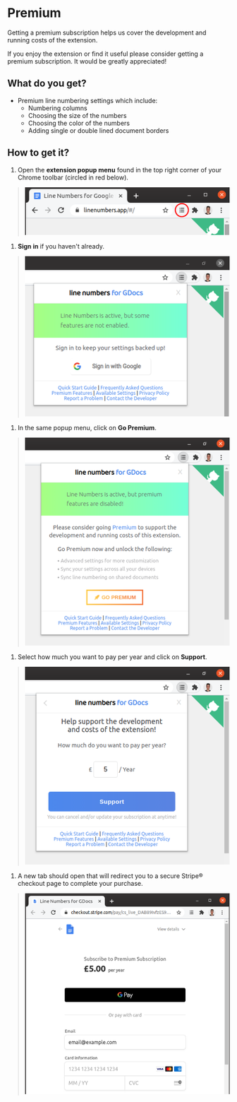# Premium

Getting a premium subscription helps us cover the development and running costs of the extension.

If you enjoy the extension or find it useful please consider getting a premium subscription. It would be greatly appreciated!

## What do you get?

* Premium line numbering settings which include:
  * Numbering columns
  * Choosing the size of the numbers
  * Choosing the color of the numbers
  * Adding single or double lined document borders

## How to get it?

1. Open the **extension popup menu** found in the top right corner of your Chrome toolbar \(circled in red below\).

> ![Line Numbers for Google Docs Popup Location](.gitbook/assets/extension-popup-location.png)

1. **Sign in** if you haven't already.

> ![Line Numbers for Google Docs Sign in Popup](.gitbook/assets/sign-in-popup.png)

1. In the same popup menu, click on **Go Premium**.

> ![Line Numbers for Google Docs Go Premium Popup](.gitbook/assets/go-premium-popup.png)

1. Select how much you want to pay per year and click on **Support**.

> ![Line Numbers for Google Docs Checkout Popup](.gitbook/assets/checkout-popup.png)

1. A new tab should open that will redirect you to a secure Stripe® checkout page to complete your purchase.

> ![Line Numbers for Google Docs Checkout Stripe](.gitbook/assets/checkout.png)

